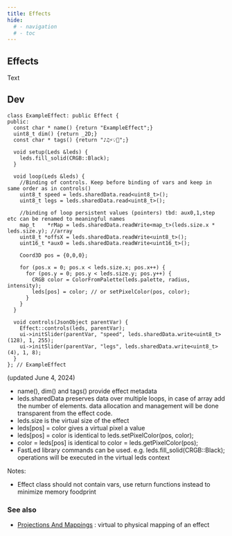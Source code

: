 ```yaml
---
title: Effects
hide:
  # - navigation
  # - toc
---
```


## Effects

Text

## Dev

```
class ExampleEffect: public Effect {
public:
  const char * name() {return "ExampleEffect";}
  uint8_t dim() {return _2D;}
  const char * tags() {return "♪♫⚡💡💫";}

  void setup(Leds &leds) {
    leds.fill_solid(CRGB::Black);
  }

  void loop(Leds &leds) {
    //Binding of controls. Keep before binding of vars and keep in same order as in controls()
    uint8_t speed = leds.sharedData.read<uint8_t>();
    uint8_t legs = leds.sharedData.read<uint8_t>();

    //binding of loop persistent values (pointers) tbd: aux0,1,step etc can be renamed to meaningful names
    map_t    *rMap = leds.sharedData.readWrite<map_t>(leds.size.x * leds.size.y); //array
    uint8_t *offsX = leds.sharedData.readWrite<uint8_t>();
    uint16_t *aux0 = leds.sharedData.readWrite<uint16_t>();

    Coord3D pos = {0,0,0};

    for (pos.x = 0; pos.x < leds.size.x; pos.x++) {
      for (pos.y = 0; pos.y < leds.size.y; pos.y++) {
        CRGB color = ColorFromPalette(leds.palette, radius, intensity);
        leds[pos] = color; // or setPixelColor(pos, color);
      }
    }
  }

  void controls(JsonObject parentVar) {
    Effect::controls(leds, parentVar);
    ui->initSlider(parentVar, "speed", leds.sharedData.write<uint8_t>(128), 1, 255);
    ui->initSlider(parentVar, "legs", leds.sharedData.write<uint8_t>(4), 1, 8);
  }
}; // ExampleEffect
```
(updated June 4, 2024)

* name(), dim() and tags() provide effect metadata
* leds.sharedData preserves data over multiple loops, in case of array add the number of elements. data allocation and management will be done transparent from the effect code.
* leds.size is the virtual size of the effect
* leds[pos] = color gives a virtual pixel a value
* leds[pos] = color is identical to leds.setPixelColor(pos, color);
* color = leds[pos] is identical to color = leds.getPixelColor(pos);
* FastLed library commands can be used. e.g. leds.fill_solid(CRGB::Black); operations will be executed in the virtual leds context

Notes:

* Effect class should not contain vars, use return functions instead to minimize memory foodprint

### See also

* [Projections And Mappings](/StarDocs/StarLeds/ProjectionsAndMappings) : virtual to physical mapping of an effect
